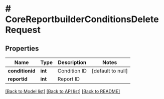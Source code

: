 # # CoreReportbuilderConditionsDeleteRequest

## Properties

Name | Type | Description | Notes
------------ | ------------- | ------------- | -------------
**conditionid** | **int** | Condition ID | [default to null]
**reportid** | **int** | Report ID |

[[Back to Model list]](../../README.md#models) [[Back to API list]](../../README.md#endpoints) [[Back to README]](../../README.md)
